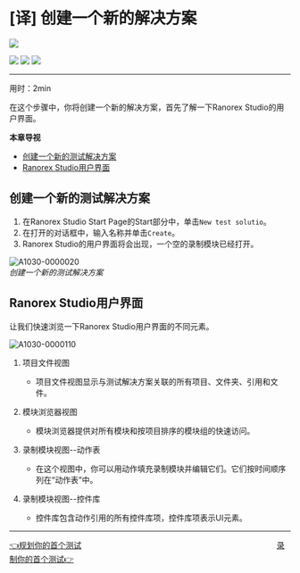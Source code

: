 # [译] 创建一个新的解决方案

[![](https://img.shields.io/badge/OfficialPage-ClickMe-blue.svg?longCache=true&style=flat-square)][0]  

[![](https://img.shields.io/badge/Translator-TaylorTaurus-42B983.svg?longCache=true&style=flat-square)](https://github.com/taylortaurus) 
![](https://img.shields.io/badge/TranslateTime-2018年9月20日-green.svg?longCache=true&style=flat-square)
![](https://img.shields.io/badge/UpdateTime-2019年1月26日-green.svg?longCache=true&style=flat-square)  

---

用时：2min

在这个步骤中，你将创建一个新的解决方案，首先了解一下Ranorex Studio的用户界面。

**本章导视**

- [创建一个新的测试解决方案](#创建一个新的测试解决方案)
- [Ranorex Studio用户界面](#ranorex-studio用户界面)

## 创建一个新的测试解决方案

1. 在Ranorex Studio Start Page的Start部分中，单击`New test solutio`。
2. 在打开的对话框中，输入名称并单击`Create`。
3. Ranorex Studio的用户界面将会出现，一个空的录制模块已经打开。

![A1030-0000020](https://gitee.com/taylortaurus/RX_UserGuide_GitBook_Picbed/raw/master/Ranorizeyourselfin20minutes/A1030-0000020.gif)   
*创建一个新的测试解决方案*


## Ranorex Studio用户界面

让我们快速浏览一下Ranorex Studio用户界面的不同元素。

![A1030-0000110](https://gitee.com/taylortaurus/RX_UserGuide_GitBook_Picbed/raw/master/Ranorizeyourselfin20minutes/A1030-0000110.png)  


1. 项目文件视图  
    - 项目文件视图显示与测试解决方案关联的所有项目、文件夹、引用和文件。 

2. 模块浏览器视图
    - 模块浏览器提供对所有模块和按项目排序的模块组的快速访问。

3. 录制模块视图--动作表
    - 在这个视图中，你可以用动作填充录制模块并编辑它们。它们按时间顺序列在“动作表”中。

4. 录制模块视图--控件库
    - 控件库包含动作引用的所有控件库项，控件库项表示UI元素。

---
[👈规划你的首个测试][1]&emsp;&emsp;&emsp;&emsp;&emsp;&emsp;&emsp;&emsp;&emsp;&emsp;&emsp;&emsp;&emsp;&emsp;&emsp;&emsp;&emsp;&emsp;&emsp;&emsp;&emsp;&emsp;&emsp;&emsp;&emsp;[录制你的首个测试👉][2]


[0]: https://www.ranorex.com/help/latest/ranorex-studio-fundamentals/ranorize-20-minutes/2-create-new-solution/

[1]: .\3-plan-first-test.html
[2]: .\4-record-first-test.html